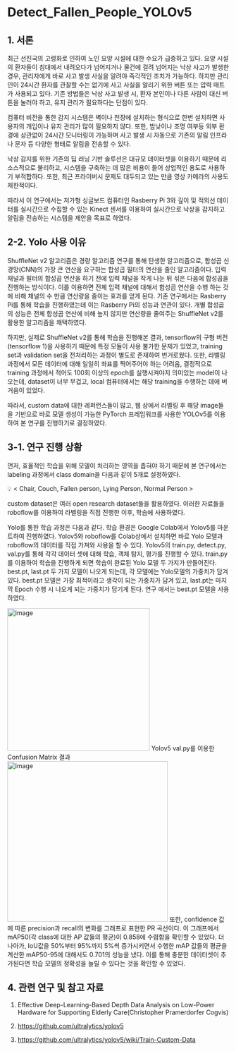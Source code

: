 # Detect_Fallen_People_YOLOv5
## 1. 서론

최근 선진국의 고령화로 인하여 노인 요양 시설에 대한 수요가 급증하고 있다. 요양 시설의 환자들이 침대에서 내려오다가 넘어지거나 물건에 걸려 넘어지는 낙상 사고가 발생한 경우, 관리자에게 바로 사고 발생 사실을 알려야 즉각적인 조치가 가능하다. 하지만 관리인이 24시간 환자를 관찰할 수는 없기에 사고 사실을 알리기 위한 버튼 또는 압력 매트가 사용되고 있다. 기존 방법들은 낙상 사고 발생 시, 환자 본인이나 다른 사람이 대신 버튼을 눌러야 하고, 유지 관리가 필요하다는 단점이 있다.

컴퓨터 비전을 통한 감지 시스템은 벽이나 천장에 설치하는 형식으로 한번 설치하면 사용자의 개입이나 유지 관리가 많이 필요하지 않다. 또한, 밤낮이나 조명 여부등 외부 환경에 상관없이 24시간 모니터링이 가능하며 사고 발생 시 자동으로 기존의 알림 인프라나 문자 등 다양한 형태로 알림을 전송할 수 있다.

낙상 감지를 위한 기존의 딥 러닝 기반 솔루션은 대규모 데이터셋을 이용하기 때문에 리소스적으로 불리하고, 시스템을 구축하는 데 많은 비용이 들어 상업적인 용도로 사용하기 부적합하다. 또한, 최근 프라이버시 문제도 대두되고 있는 만큼 영상 카메라의 사용도 제한적이다.

따라서 이 연구에서는 저가형 싱글보드 컴퓨터인 Rasberry Pi 3와 깊이 및 적외선 데이터를 실시간으로 수집할 수 있는 Kinect 센서를 이용하여 실시간으로 낙상을 감지하고 알림을 전송하는 시스템을 제안을 목표로 하였다.

## 2-2. Yolo 사용 이유
ShuffleNet v2 알고리즘은 경량 알고리즘 연구를 통해 탄생한 알고리즘으로, 합성곱 신경망(CNN)의 가장 큰 연산을 요구하는 합성곱 필터의 연산을 줄인 알고리즘이다. 입력 채널과 필터의 합성곱 연산을 하기 전에 입력 채널을 작게 나눈 뒤 섞은 다음에 합성곱을 진행하는 방식이다. 이를 이용하면 전체 입력 채널에 대해서 합성곱 연산을 수행 하는 것에 비해 채널의 수 만큼 연산량을 줄이는 효과를 얻게 된다. 기존 연구에서는 Rasberry Pi를 통해 학습을 진행하였는데 이는 Rasberry Pi의 성능과 연관이 있다. 개별 합성곱의 성능은 전체 합성곱 연산에 비해 높지 않지만 연산량을 줄여주는 ShuffleNet v2를 활용한 알고리즘을 채택하였다.

하지만, 실제로 ShuffleNet v2를 통해 학습을 진행해본 결과, tensorflow의 구형 버전(tensorflow 1)을 사용하기 때문에 특정 모듈이 사용 불가한 문제가 있었고, training set과 validation set을 전처리하는 과정이 별도로 존재하여 번거로웠다. 또한, 라벨링 과정에서 모든 데이터에 대해 일일히 좌표를 찍어주어야 하는 어려움, 결정적으로 training 과정에서 적어도 100회 이상의 epoch를 실행시켜야지 의미있는 model이 나오는데, dataset이 너무 무겁고, local 컴퓨터에서는 해당 training을 수행하는 데에 버거움이 있었다.

따라서, custom data에 대한 레퍼런스들이 많고, 웹 상에서 라벨링 후 해당 image들을 기반으로 바로 모델 생성이 가능한 PyTorch 프레임워크를 사용한 YOLOv5를 이용하여 본 연구를 진행하기로 결정하였다.

## 3-1. 연구 진행 상황

먼저, 효율적인 학습을 위해 모델이 처리하는 영역을 좁혀야 하기 때문에 본 연구에서는 labeling 과정에서 class domain을 다음과 같이 5개로 설정하였다.

💡 < Chair, Couch, Fallen person, Lying Person, Normal Person >

custom dataset은 여러 open research dataset들을 활용하였다. 이러한 자료들을 roboflow를 이용하여 라벨링을 직접 진행한 이후, 학습에 사용하였다.

Yolo를 통한 학습 과정은 다음과 같다. 학습 환경은 Google Colab에서 Yolov5를 마운트하여 진행하였다. Yolov5와 roboflow를 Colab상에서 설치하면 바로 Yolo 모델과 roboflow의 데이터를 직접 가져와 사용을 할 수 있다. Yolov5의 train.py, detect.py, val.py를 통해 각각 데이터 셋에 대해 학습, 객체 탐지, 평가를 진행할 수 있다. train.py를 이용하여 학습을 진행하게 되면 학습이 완료된 Yolo 모델 두 가지가 만들어진다. best.pt, last.pt 두 가지 모델이 나오게 되는데, 각 모델에는 Yolo모델의 가중치가 담겨있다. best.pt 모델은 가장 최적이라고 생각이 되는 가중치가 담겨 있고, last.pt는 마지막 Epoch 수행 시 나오게 되는 가중치가 담기게 된다. 연구 에서는 best.pt 모델을 사용하였다.

<img width="323" alt="image" src="https://user-images.githubusercontent.com/59231609/230704782-a89078ce-b3b9-4b46-929f-c9a0a0570895.png">
Yolov5 val.py를 이용한 Confusion Matrix 결과

<img width="364" alt="image" src="https://user-images.githubusercontent.com/59231609/230704814-97695c14-7487-4609-9c0b-48fa152f5b96.png">
또한, confidence 값에 따른 precision과 recall의 변화를 그래프로 표현한 PR 곡선이다. 이 그래프에서 mAP50(각 class에 대한 AP 값들의 평균)이 0.858에 수렴함을 확인할 수 있었다. 더 나아가, IoU값을 50%부터 95%까지 5%씩 증가시키면서 수행한 mAP 값들의 평균을 계산한 mAP50-95에 대해서도 0.701의 성능을 냈다. 이를 통해 충분한 데이터셋이 추가된다면 학습 모델의 정확성을 늘릴 수 있다는 것을 확인할 수 있었다.

## 4. 관련 연구 및 참고 자료
1. Effective Deep-Learning-Based Depth Data Analysis on Low-Power Hardware for Supporting Elderly Care(Christopher Pramerdorfer Cogvis)

3. https://github.com/ultralytics/yolov5

5. https://github.com/ultralytics/yolov5/wiki/Train-Custom-Data

